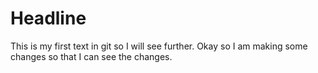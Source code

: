 # Headline


This is my first text in git so I will see further.
Okay so I am making some changes so that I can see the changes.

